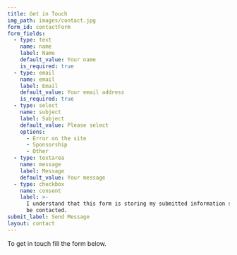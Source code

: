 ```yaml
---
title: Get in Touch
img_path: images/contact.jpg
form_id: contactForm
form_fields:
  - type: text
    name: name
    label: Name
    default_value: Your name
    is_required: true
  - type: email
    name: email
    label: Email
    default_value: Your email address
    is_required: true
  - type: select
    name: subject
    label: Subject
    default_value: Please select
    options:
      - Error on the site
      - Sponsorship
      - Other
  - type: textarea
    name: message
    label: Message
    default_value: Your message
  - type: checkbox
    name: consent
    label: >-
      I understand that this form is storing my submitted information so I can
      be contacted.
submit_label: Send Message
layout: contact
---
```


To get in touch fill the form below.
